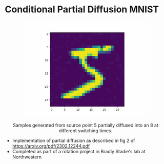 # Conditional Partial Diffusion MNIST
<p align = "center">
<img width="400" src="test.gif"/img>
</p>
<p align = "center">
Samples generated from source point 5 partially diffused into an 8 at different switching times.
</p>

- Implementation of partial diffusion as described in fig 2 of https://arxiv.org/pdf/2302.12244.pdf
- Completed as part of a rotation project in Bradly Stadie's lab at Northwestern
